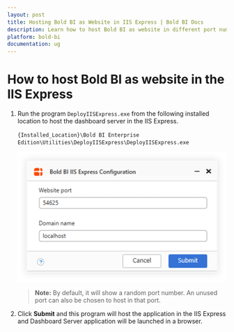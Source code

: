 ```yaml
---
layout: post
title: Hosting Bold BI as Website in IIS Express | Bold BI Docs
description: Learn how to host Bold BI as website in different port number in the IIS Express at your on-premise server through DeployIISExpress executable file.
platform: bold-bi
documentation: ug
---
```


# How to host Bold BI as website in the IIS Express

1. Run the program `DeployIISExpress.exe` from the following installed location to host the dashboard server in the IIS Express.

    `{Installed_Location}\Bold BI Enterprise Edition\Utilities\DeployIISExpress\DeployIISExpress.exe`

   ![Bold BI IIS Express Configuration](/static/assets/embedded/faq/images/bold-bi-iis-express-configuration.png)

   >**Note:** By default, it will show a random port number. An unused port can also be chosen to host in that port.

2. Click **Submit** and this program will host the application in the IIS Express and Dashboard Server application will be launched in a browser.
